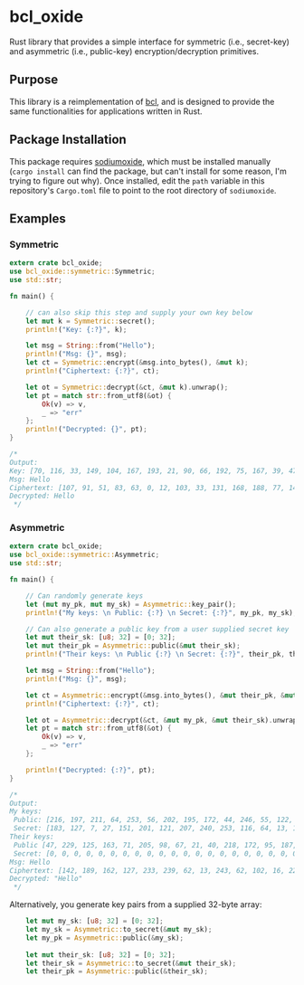 # bcl_oxide

Rust library that provides a simple interface for symmetric (i.e., secret-key) 
and asymmetric (i.e., public-key) encryption/decryption primitives. 

## Purpose
This library is a reimplementation of [bcl](https://github.com/nthparty/bcl), 
and is designed to provide the same functionalities for applications written in Rust.

## Package Installation

This package requires [sodiumoxide](https://github.com/sodiumoxide/sodiumoxide), which
must be installed manually (`cargo install` can find the package, but can't install for 
some reason, I'm trying to figure out why). Once installed, edit the `path` variable in 
this repository's `Cargo.toml` file to point to the root directory of `sodiumoxide`.

## Examples

### Symmetric

```rust
extern crate bcl_oxide;
use bcl_oxide::symmetric::Symmetric;
use std::str;

fn main() {

    // can also skip this step and supply your own key below
    let mut k = Symmetric::secret();
    println!("Key: {:?}", k);

    let msg = String::from("Hello");
    println!("Msg: {}", msg);
    let ct = Symmetric::encrypt(&msg.into_bytes(), &mut k);
    println!("Ciphertext: {:?}", ct);

    let ot = Symmetric::decrypt(&ct, &mut k).unwrap();
    let pt = match str::from_utf8(&ot) {
        Ok(v) => v,
        _ => "err"
    };
    println!("Decrypted: {}", pt);
}

/*
Output:
Key: [70, 116, 33, 149, 104, 167, 193, 21, 90, 66, 192, 75, 167, 39, 47, 253, 224, 37, 118, 219, 236, 18, 174, 178, 0, 200, 175, 8, 151, 163, 105, 48]
Msg: Hello
Ciphertext: [107, 91, 51, 83, 63, 0, 12, 103, 33, 131, 168, 188, 77, 146, 33, 254, 8, 13, 67, 80, 119, 136, 7, 147, 134, 165, 154, 188, 134, 35, 242, 1, 255, 254, 90, 34, 23, 223, 140, 76, 140, 21, 6, 70, 51]
Decrypted: Hello
 */
```

### Asymmetric

```rust
extern crate bcl_oxide;
use bcl_oxide::symmetric::Asymmetric;
use std::str;

fn main() {

    // Can randomly generate keys
    let (mut my_pk, mut my_sk) = Asymmetric::key_pair();
    println!("My keys: \n Public: {:?} \n Secret: {:?}", my_pk, my_sk);

    // Can also generate a public key from a user supplied secret key
    let mut their_sk: [u8; 32] = [0; 32];
    let mut their_pk = Asymmetric::public(&mut their_sk);
    println!("Their keys: \n Public {:?} \n Secret: {:?}", their_pk, their_sk);

    let msg = String::from("Hello");
    println!("Msg: {}", msg);

    let ct = Asymmetric::encrypt(&msg.into_bytes(), &mut their_pk, &mut my_sk);
    println!("Ciphertext: {:?}", ct);

    let ot = Asymmetric::decrypt(&ct, &mut my_pk, &mut their_sk).unwrap();
    let pt = match str::from_utf8(&ot) {
        Ok(v) => v,
        _ => "err"
    };

    println!("Decrypted: {:?}", pt);
}

/*
Output:
My keys: 
 Public: [216, 197, 211, 64, 253, 56, 202, 195, 172, 44, 246, 55, 122, 219, 148, 131, 173, 166, 68, 21, 237, 56, 228, 113, 82, 132, 210, 3, 18, 202, 171, 53] 
 Secret: [183, 127, 7, 27, 151, 201, 121, 207, 240, 253, 116, 64, 13, 134, 205, 240, 133, 36, 211, 75, 33, 84, 47, 158, 142, 211, 220, 53, 122, 226, 157, 39]
Their keys: 
 Public [47, 229, 125, 163, 71, 205, 98, 67, 21, 40, 218, 172, 95, 187, 41, 7, 48, 255, 246, 132, 175, 196, 207, 194, 237, 144, 153, 95, 88, 203, 59, 116] 
 Secret: [0, 0, 0, 0, 0, 0, 0, 0, 0, 0, 0, 0, 0, 0, 0, 0, 0, 0, 0, 0, 0, 0, 0, 0, 0, 0, 0, 0, 0, 0, 0, 0]
Msg: Hello
Ciphertext: [142, 189, 162, 127, 233, 239, 62, 13, 243, 62, 102, 16, 226, 82, 12, 86, 41, 227, 165, 136, 187, 229, 136, 152, 84, 2, 171, 234, 164, 129, 227, 199, 85, 93, 120, 150, 163, 44, 45, 209, 67, 17, 177, 218, 247]
Decrypted: "Hello"
 */
```

Alternatively, you generate key pairs from a supplied 32-byte array:

```rust
    let mut my_sk: [u8; 32] = [0; 32];
    let my_sk = Asymmetric::to_secret(&mut my_sk);
    let my_pk = Asymmetric::public(&my_sk);
    
    let mut their_sk: [u8; 32] = [0; 32];
    let their_sk = Asymmetric::to_secret(&mut their_sk);
    let their_pk = Asymmetric::public(&their_sk);
```
